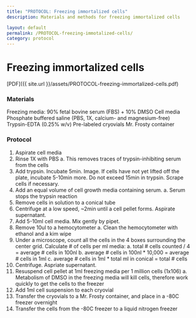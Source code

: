 ```yaml
---
title: "PROTOCOL: Freezing immortalized cells"
description: Materials and methods for freezing immortalized cells

layout: default
permalink: /PROTOCOL-freezing-immotalized-cells/
category: protocol
---
```

# Freezing immortalized cells
[PDF]({{ site.url }}/assets/PROTOCOL-freezing-immortalized-cells.pdf)

### Materials
Freezing media: 90% fetal bovine serum (FBS) + 10% DMSO
Cell media
Phosphate buffered saline (PBS, 1X, calcium- and magnesium-free)
Trypsin-EDTA (0.25% w/v)
Pre-labeled cryovials
Mr. Frosty container

### Protocol
1. Aspirate cell media
2. Rinse 1X with PBS
   a. This removes traces of trypsin-inhibiting serum from the cells
3. Add trypsin. Incubate 5min. Image. If cells have not yet lifted off the plate, incubate 5-10min more. Do not exceed 15min in trypsin. Scrape cells if necessary.
4. Add an equal volume of cell growth media containing serum. 
   a. Serum stops the trypsin reaction
5. Remove cells in solution to a conical tube
6. Centrifuge at a low speed, ~2min until a cell pellet forms. Aspirate supernatant.
7. Add 5-10ml cell media. Mix gently by pipet. 
8. Remove 10ul to a hemocytometer
   a. Clean the hemocytometer with ethanol and a kim wipe
9. Under a microscope, count all the cells in the 4 boxes surrounding the center grid. Calculate # of cells per ml media:
   a. total # cells counted / 4 = average # cells in 100nl
   b. average # cells in 100nl * 10,000 = average # cells in 1ml
   c. average # cells in 1ml * total ml in conical = total # cells
10. Centrifuge. Aspriate supernatant.
11. Resuspend cell pellet at 1ml freezing media per 1 million cells (1x106)
   a. Metabolism of DMSO in the freezing media will kill cells, therefore work quickly to get the cells to the freezer
12. Add 1ml cell suspension to each cryovial
13. Transfer the cryovials to a Mr. Frosty container, and place in a -80C freezer overnight
14. Transfer the cells from the -80C freezer to a liquid nitrogen freezer
